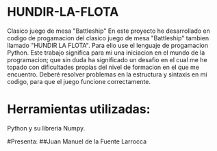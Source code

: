 # HUNDIR-LA-FLOTA
Clasico juego de mesa "Battleship" 
En este proyecto he desarrollado en codigo de progamacion del clasico juego de mesa "Battleship" tambien llamado "HUNDIR LA FLOTA".
Para ello use el lenguaje de progamacion Python.
Este trabajo significa para mi una iniciacion en el mundo de la programacion; que sin duda ha significado un desafio en el cual me he topado con dificultades propias del nivel de formacion en el que me encuentro. 
Deberé resolver problemas en la estructura y sintaxis en mi codigo, para que el juego funcione correctamente.

# Herramientas utilizadas:

Python y su libreria Numpy.

#Presenta:
##Juan Manuel de la Fuente Larrocca

